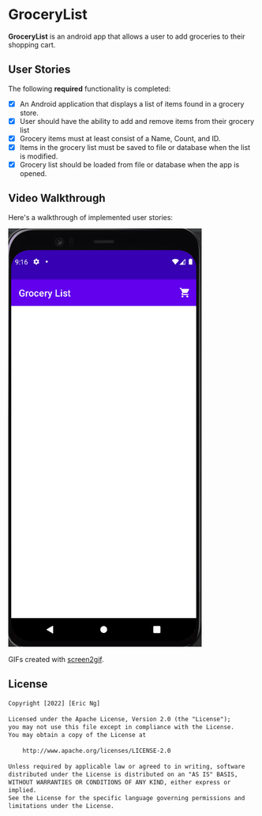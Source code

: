 # GroceryList

**GroceryList** is an android app that allows a user to add groceries to their shopping cart.

## User Stories

The following **required** functionality is completed:

* [X]	An Android application that displays a list of items found in a grocery store.
* [X]	User should have the ability to add and remove items from their grocery list
* [X] Grocery items must at least consist of a Name, Count, and ID.
* [X] Items in the grocery list must be saved to file or database when the list is modified.
* [X] Grocery list should be loaded from file or database when the app is opened.

## Video Walkthrough

Here's a walkthrough of implemented user stories:

<img src='https://github.com/ericngg/GroceryList/blob/main/grocerylist.gif' title='Video Walkthrough' width='' alt='Video Walkthrough' />

GIFs created with [screen2gif](https://www.screentogif.com/).

## License

    Copyright [2022] [Eric Ng]

    Licensed under the Apache License, Version 2.0 (the "License");
    you may not use this file except in compliance with the License.
    You may obtain a copy of the License at

        http://www.apache.org/licenses/LICENSE-2.0

    Unless required by applicable law or agreed to in writing, software
    distributed under the License is distributed on an "AS IS" BASIS,
    WITHOUT WARRANTIES OR CONDITIONS OF ANY KIND, either express or implied.
    See the License for the specific language governing permissions and
    limitations under the License.
